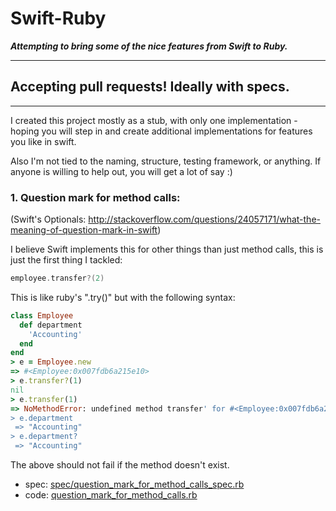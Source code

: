 # Swift-Ruby
***Attempting to bring some of the nice features from Swift to Ruby.***

---

## Accepting pull requests! Ideally with specs.

---
I created this project mostly as a stub, with only one implementation - hoping you will step in and create additional implementations for features you like in swift.

Also I'm not tied to the naming, structure, testing framework, or anything. If anyone is willing to help out, you will get a lot of say :)
### 1. Question mark for method calls:

(Swift's Optionals: http://stackoverflow.com/questions/24057171/what-the-meaning-of-question-mark-in-swift)

I believe Swift implements this for other things than just method calls, this is just the first thing I tackled:

```swift
employee.transfer?(2)
```

This is like ruby's ".try()" but with the following syntax:

```ruby
class Employee
  def department
    'Accounting'
  end
end
> e = Employee.new
=> #<Employee:0x007fdb6a215e10>
> e.transfer?(1)
nil
> e.transfer(1)
=> NoMethodError: undefined method transfer' for #<Employee:0x007fdb6a215e10>
> e.department
 => "Accounting"
> e.department?
 => "Accounting"
```

The above should not fail if the method doesn't exist.

* spec: [spec/question_mark_for_method_calls_spec.rb](spec/question_mark_for_method_calls_spec.rb)
* code: [question_mark_for_method_calls.rb](question_mark_for_method_calls.rb)

